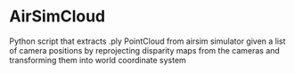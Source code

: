 # AirSimCloud 
Python script that extracts .ply PointCloud from airsim simulator given a list of camera positions by reprojecting disparity maps from the cameras and transforming them into world coordinate system 

